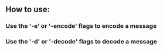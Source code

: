 ## How to use:

### Use the '-e' or '-encode' flags to encode a message

### Use the '-d' or '-decode' flags to decode a message


